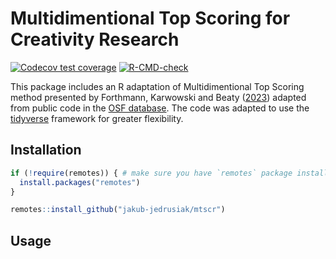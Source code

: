 # Multidimentional Top Scoring for Creativity Research

<!-- badges: start -->
[![Codecov test coverage](https://codecov.io/gh/jakub-jedrusiak/mtscr/branch/master/graph/badge.svg)](https://app.codecov.io/gh/jakub-jedrusiak/mtscr?branch=master)
[![R-CMD-check](https://github.com/jakub-jedrusiak/mtscr/actions/workflows/R-CMD-check.yaml/badge.svg)](https://github.com/jakub-jedrusiak/mtscr/actions/workflows/R-CMD-check.yaml)
<!-- badges: end -->

This package includes an R adaptation of Multidimentional Top Scoring method presented by Forthmann, Karwowski and Beaty ([2023](https://doi.org/10.1037/aca0000571)) adapted from public code in the [OSF database](https://osf.io/7rgsp/). The code was adapted to use the [tidyverse](https://www.tidyverse.org/) framework for greater flexibility.

## Installation

```r
if (!require(remotes)) { # make sure you have `remotes` package installed
  install.packages("remotes")
}
```

```r
remotes::install_github("jakub-jedrusiak/mtscr")
```

## Usage

